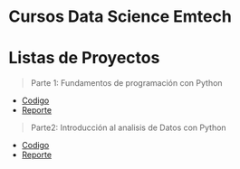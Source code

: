 # Cursos Data Science Emtech

# Listas de Proyectos

> Parte 1: Fundamentos de programación con Python
- [Codigo](https://github.com/Alex-Bernal27/Proyectos-Emtech/blob/28702fb47706afff4214afb7d84a78abb5ecbbe0/PROYECTO-01-%20BERNAL-ALEJANDRO.py)
- [Reporte](https://github.com/Alex-Bernal27/Proyectos-Emtech/blob/28702fb47706afff4214afb7d84a78abb5ecbbe0/REPORTE-01-BERNAL-ALEJANDRO.pdf)

> Parte2: Introducción al analisis de Datos con Python
- [Codigo]()
- [Reporte]()
